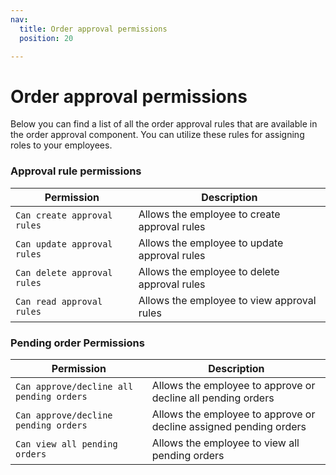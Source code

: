 ```yaml
---
nav:
  title: Order approval permissions
  position: 20

---
```


# Order approval permissions

Below you can find a list of all the order approval rules that are available in the order approval component. You can utilize these rules for assigning roles to your employees.

### Approval rule permissions

| Permission                  | Description                                   |
|-----------------------------|-----------------------------------------------|
| `Can create approval rules` | Allows the employee to create approval rules |
| `Can update approval rules` | Allows the employee to update approval rules |
| `Can delete approval rules` | Allows the employee to delete approval rules |
| `Can read approval rules`   | Allows the employee to view approval rules  |

### Pending order Permissions

| Permission                               | Description                                                         |
|------------------------------------------|---------------------------------------------------------------------|
| `Can approve/decline all pending orders` | Allows the employee to approve or decline all pending orders        |
| `Can approve/decline pending orders`     | Allows the employee to approve or decline assigned pending orders   |
| `Can view all pending orders`            | Allows the employee to view all pending orders                      |